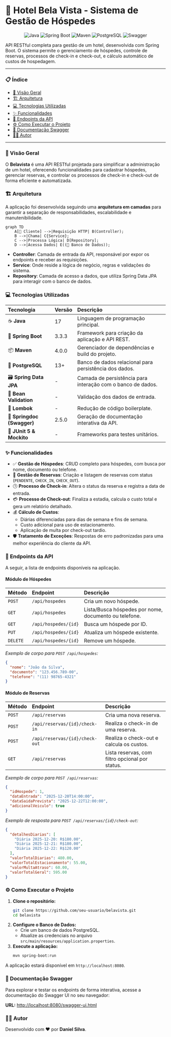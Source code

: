 # 🏨 Hotel Bela Vista - Sistema de Gestão de Hóspedes

<div align="center">

![Java](https://img.shields.io/badge/Java-17-blue?style=for-the-badge&logo=java) ![Spring Boot](https://img.shields.io/badge/Spring%20Boot-3.3.3-brightgreen?style=for-the-badge&logo=spring) ![Maven](https://img.shields.io/badge/Maven-4.0.0-red?style=for-the-badge&logo=apache-maven) ![PostgreSQL](https://img.shields.io/badge/PostgreSQL-13-blue?style=for-the-badge&logo=postgresql) ![Swagger](https://img.shields.io/badge/Swagger-OpenAPI-orange?style=for-the-badge&logo=swagger)

</div>

API RESTful completa para gestão de um hotel, desenvolvida com Spring Boot. O sistema permite o gerenciamento de hóspedes, controle de reservas, processos de check-in e check-out, e cálculo automático de custos de hospedagem.

---

### 📋 Índice

- [🎯 Visão Geral](#-visão-geral)
- [🏗️ Arquitetura](#️-arquitetura)
- [💻 Tecnologias Utilizadas](#-tecnologias-utilizadas)
- [✨ Funcionalidades](#-funcionalidades)
- [🚀 Endpoints da API](#-endpoints-da-api)
- [⚙️ Como Executar o Projeto](#️-como-executar-o-projeto)
- [📖 Documentação Swagger](#-documentação-swagger)
- [👨‍💻 Autor](#-autor)

---

### 🎯 Visão Geral

O **Belavista** é uma API RESTful projetada para simplificar a administração de um hotel, oferecendo funcionalidades para cadastrar hóspedes, gerenciar reservas, e controlar os processos de check-in e check-out de forma eficiente e automatizada.

### 🏗️ Arquitetura

A aplicação foi desenvolvida seguindo uma **arquitetura em camadas** para garantir a separação de responsabilidades, escalabilidade e manutenibilidade.

```mermaid
graph TD
    A[👤 Cliente] -->|Requisição HTTP| B(Controller);
    B -->|Chama| C{Service};
    C -->|Processa Lógica| D[Repository];
    D -->|Acessa Dados| E((🐘 Banco de Dados));
```

-   **Controller**: Camada de entrada da API, responsável por expor os endpoints e receber as requisições.
-   **Service**: Onde reside a lógica de negócio, regras e validações do sistema.
-   **Repository**: Camada de acesso a dados, que utiliza Spring Data JPA para interagir com o banco de dados.

### 💻 Tecnologias Utilizadas

| Tecnologia | Versão | Descrição |
| :--- | :--- | :--- |
| ☕ **Java** | 17 | Linguagem de programação principal. |
| 🌱 **Spring Boot** | 3.3.3 | Framework para criação da aplicação e API REST. |
| 📦 **Maven** | 4.0.0 | Gerenciador de dependências e build do projeto. |
| 🐘 **PostgreSQL** | 13+ | Banco de dados relacional para persistência dos dados. |
| 🗃️ **Spring Data JPA** | - | Camada de persistência para interação com o banco de dados. |
| 📝 **Bean Validation** | - | Validação dos dados de entrada. |
|  📄 **Lombok** | - | Redução de código boilerplate. |
| 📖 **Springdoc (Swagger)** | 2.5.0 | Geração de documentação interativa da API. |
| 🧪 **JUnit 5 & Mockito** | - | Frameworks para testes unitários. |

### ✨ Funcionalidades

-   ✅ **Gestão de Hóspedes**: CRUD completo para hóspedes, com busca por nome, documento ou telefone.
-   🏨 **Gestão de Reservas**: Criação e listagem de reservas com status (`PENDENTE`, `CHECK_IN`, `CHECK_OUT`).
-   🕒 **Processo de Check-in**: Altera o status da reserva e registra a data de entrada.
-   💳 **Processo de Check-out**: Finaliza a estadia, calcula o custo total e gera um relatório detalhado.
-   💰 **Cálculo de Custos**:
    -   Diárias diferenciadas para dias de semana e fins de semana.
    -   Custo adicional para uso de estacionamento.
    -   Aplicação de multa por check-out tardio.
-   🛡️ **Tratamento de Exceções**: Respostas de erro padronizadas para uma melhor experiência do cliente da API.

### 🚀 Endpoints da API

A seguir, a lista de endpoints disponíveis na aplicação.

#### Módulo de Hóspedes

| Método | Endpoint | Descrição |
| :--- | :--- | :--- |
| `POST` | `/api/hospedes` | Cria um novo hóspede. |
| `GET` | `/api/hospedes` | Lista/Busca hóspedes por nome, documento ou telefone. |
| `GET` | `/api/hospedes/{id}` | Busca um hóspede por ID. |
| `PUT` | `/api/hospedes/{id}` | Atualiza um hóspede existente. |
| `DELETE` | `/api/hospedes/{id}` | Remove um hóspede. |

*Exemplo de corpo para `POST /api/hospedes`:*
```json
{
  "nome": "João da Silva",
  "documento": "123.456.789-00",
  "telefone": "(11) 98765-4321"
}
```

#### Módulo de Reservas

| Método | Endpoint | Descrição |
| :--- | :--- | :--- |
| `POST` | `/api/reservas` | Cria uma nova reserva. |
| `POST` | `/api/reservas/{id}/check-in` | Realiza o check-in de uma reserva. |
| `POST` | `/api/reservas/{id}/check-out` | Realiza o check-out e calcula os custos. |
| `GET` | `/api/reservas` | Lista reservas, com filtro opcional por status. |

*Exemplo de corpo para `POST /api/reservas`:*
```json
{
  "idHospede": 1,
  "dataEntrada": "2025-12-20T14:00:00",
  "dataSaidaPrevista": "2025-12-22T12:00:00",
  "adicionalVeiculo": true
}
```

*Exemplo de resposta para `POST /api/reservas/{id}/check-out`:*
```json
{
  "detalhesDiarias": [
    "Diária 2025-12-20: R$180.00",
    "Diária 2025-12-21: R$180.00",
    "Diária 2025-12-22: R$120.00"
  ],
  "valorTotalDiarias": 480.00,
  "valorTotalEstacionamento": 55.00,
  "valorMultaAtraso": 60.00,
  "valorTotalGeral": 595.00
}
```

### ⚙️ Como Executar o Projeto

1.  **Clone o repositório:**
    ```sh
    git clone https://github.com/seu-usuario/belavista.git
    cd belavista
    ```
2.  **Configure o Banco de Dados:**
    -   Crie um banco de dados PostgreSQL.
    -   Atualize as credenciais no arquivo `src/main/resources/application.properties`.
3.  **Execute a aplicação:**
    ```sh
    mvn spring-boot:run
    ```

A aplicação estará disponível em `http://localhost:8080`.

### 📖 Documentação Swagger

Para explorar e testar os endpoints de forma interativa, acesse a documentação do Swagger UI no seu navegador:

**URL:** [http://localhost:8080/swagger-ui.html](http://localhost:8080/swagger-ui.html)

### 👨‍💻 Autor

Desenvolvido com ❤️ por **Daniel Silva**.
